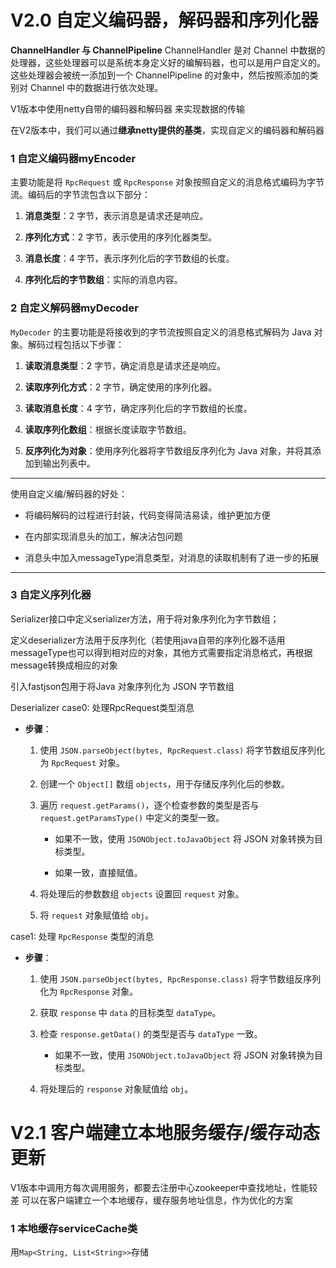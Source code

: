 # V2.0 自定义编码器，解码器和序列化器
**ChannelHandler 与 ChannelPipeline** ChannelHandler 是对 Channel 中数据的处理器，这些处理器可以是系统本身定义好的编解码器，也可以是用户自定义的。这些处理器会被统一添加到一个 ChannelPipeline 的对象中，然后按照添加的类别对 Channel 中的数据进行依次处理。

V1版本中使用netty自带的编码器和解码器 来实现数据的传输

在V2版本中，我们可以通过**继承netty提供的基类**，实现自定义的编码器和解码器

### 1 自定义编码器myEncoder
主要功能是将 `RpcRequest` 或 `RpcResponse` 对象按照自定义的消息格式编码为字节流。编码后的字节流包含以下部分：

1.  **消息类型**：2 字节，表示消息是请求还是响应。
    
2.  **序列化方式**：2 字节，表示使用的序列化器类型。
    
3.  **消息长度**：4 字节，表示序列化后的字节数组的长度。
    
4.  **序列化后的字节数组**：实际的消息内容。


### 2 自定义解码器myDecoder
`MyDecoder` 的主要功能是将接收到的字节流按照自定义的消息格式解码为 Java 对象。解码过程包括以下步骤：

1.  **读取消息类型**：2 字节，确定消息是请求还是响应。
    
2.  **读取序列化方式**：2 字节，确定使用的序列化器。
    
3.  **读取消息长度**：4 字节，确定序列化后的字节数组的长度。
    
4.  **读取序列化数组**：根据长度读取字节数组。
    
5.  **反序列化为对象**：使用序列化器将字节数组反序列化为 Java 对象，并将其添加到输出列表中。

---
使用自定义编/解码器的好处：
-  将编码解码的过程进行封装，代码变得简洁易读，维护更加方便
    

-   在内部实现消息头的加工，解决沾包问题
    

-   消息头中加入messageType消息类型，对消息的读取机制有了进一步的拓展
---
### 3 自定义序列化器

Serializer接口中定义serializer方法，用于将对象序列化为字节数组；

定义deserializer方法用于反序列化（若使用java自带的序列化器不适用messageType也可以得到相对应的对象，其他方式需要指定消息格式，再根据message转换成相应的对象


引入fastjson包用于将Java 对象序列化为 JSON 字节数组

Deserializer
case0: 处理RpcRequest类型消息
-   **步骤**：
    
    1.  使用 `JSON.parseObject(bytes, RpcRequest.class)` 将字节数组反序列化为 `RpcRequest` 对象。
        
    2.  创建一个 `Object[]` 数组 `objects`，用于存储反序列化后的参数。
        
    3.  遍历 `request.getParams()`，逐个检查参数的类型是否与 `request.getParamsType()` 中定义的类型一致。
        
        -   如果不一致，使用 `JSONObject.toJavaObject` 将 JSON 对象转换为目标类型。
            
        -   如果一致，直接赋值。
            
    4.  将处理后的参数数组 `objects` 设置回 `request` 对象。
        
    5.  将 `request` 对象赋值给 `obj`。

case1:  处理 `RpcResponse` 类型的消息
-   **步骤**：
    
    1.  使用 `JSON.parseObject(bytes, RpcResponse.class)` 将字节数组反序列化为 `RpcResponse` 对象。
        
    2.  获取 `response` 中 `data` 的目标类型 `dataType`。
        
    3.  检查 `response.getData()` 的类型是否与 `dataType` 一致。
        
        -   如果不一致，使用 `JSONObject.toJavaObject` 将 JSON 对象转换为目标类型。
            
    4.  将处理后的 `response` 对象赋值给 `obj`。


# V2.1 客户端建立本地服务缓存/缓存动态更新

V1版本中调用方每次调用服务，都要去注册中心zookeeper中查找地址，性能较差
可以在客户端建立一个本地缓存，缓存服务地址信息，作为优化的方案

### 1 本地缓存serviceCache类
用```Map<String, List<String>>```存储
<!--stackedit_data:
eyJoaXN0b3J5IjpbLTE3ODI1MjMzMCwtNDgzOTEzNjc1LC01MD
QwNjUwNjEsMTAwNzkzMDk1NV19
-->